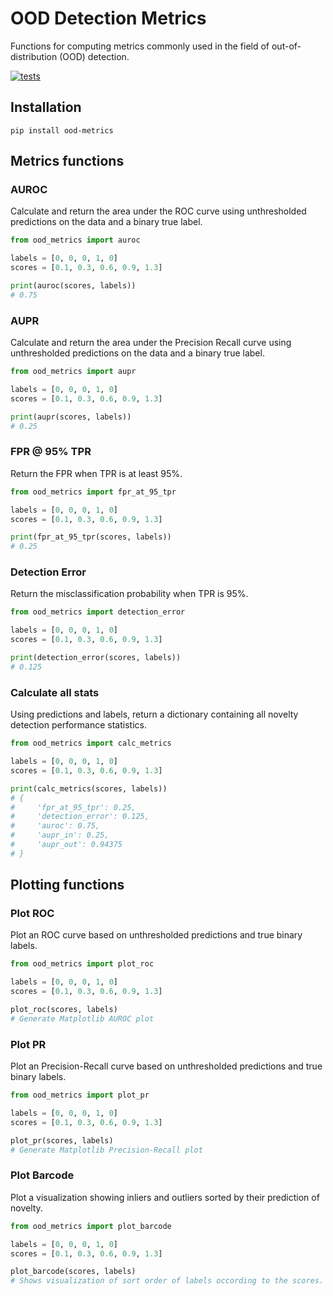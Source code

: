 # OOD Detection Metrics

Functions for computing metrics commonly used in the field of out-of-distribution (OOD) detection.

[![tests](https://github.com/tayden/ood-metrics/actions/workflows/tests.yml/badge.svg?branch=main)](https://github.com/tayden/ood-metrics/actions/workflows/tests.yml)

## Installation

`pip install ood-metrics`

## Metrics functions

### AUROC

Calculate and return the area under the ROC curve using unthresholded predictions on the data and a binary true label.

```python
from ood_metrics import auroc

labels = [0, 0, 0, 1, 0]
scores = [0.1, 0.3, 0.6, 0.9, 1.3]

print(auroc(scores, labels))
# 0.75
```

### AUPR

Calculate and return the area under the Precision Recall curve using unthresholded predictions on the data and a binary true
label.

```python
from ood_metrics import aupr

labels = [0, 0, 0, 1, 0]
scores = [0.1, 0.3, 0.6, 0.9, 1.3]

print(aupr(scores, labels))
# 0.25
```

### FPR @ 95% TPR

Return the FPR when TPR is at least 95%.

```python
from ood_metrics import fpr_at_95_tpr

labels = [0, 0, 0, 1, 0]
scores = [0.1, 0.3, 0.6, 0.9, 1.3]

print(fpr_at_95_tpr(scores, labels))
# 0.25
```

### Detection Error

Return the misclassification probability when TPR is 95%.

```python
from ood_metrics import detection_error

labels = [0, 0, 0, 1, 0]
scores = [0.1, 0.3, 0.6, 0.9, 1.3]

print(detection_error(scores, labels))
# 0.125
```

### Calculate all stats

Using predictions and labels, return a dictionary containing all novelty detection performance statistics.

```python
from ood_metrics import calc_metrics

labels = [0, 0, 0, 1, 0]
scores = [0.1, 0.3, 0.6, 0.9, 1.3]

print(calc_metrics(scores, labels))
# {
#     'fpr_at_95_tpr': 0.25,
#     'detection_error': 0.125,
#     'auroc': 0.75,
#     'aupr_in': 0.25,
#     'aupr_out': 0.94375
# }
```

## Plotting functions

### Plot ROC

Plot an ROC curve based on unthresholded predictions and true binary labels.

```python
from ood_metrics import plot_roc

labels = [0, 0, 0, 1, 0]
scores = [0.1, 0.3, 0.6, 0.9, 1.3]

plot_roc(scores, labels)
# Generate Matplotlib AUROC plot
```

### Plot PR

Plot an Precision-Recall curve based on unthresholded predictions and true binary labels.

```python
from ood_metrics import plot_pr

labels = [0, 0, 0, 1, 0]
scores = [0.1, 0.3, 0.6, 0.9, 1.3]

plot_pr(scores, labels)
# Generate Matplotlib Precision-Recall plot
```

### Plot Barcode

Plot a visualization showing inliers and outliers sorted by their prediction of novelty.

```python
from ood_metrics import plot_barcode

labels = [0, 0, 0, 1, 0]
scores = [0.1, 0.3, 0.6, 0.9, 1.3]

plot_barcode(scores, labels)
# Shows visualization of sort order of labels occording to the scores.
```
